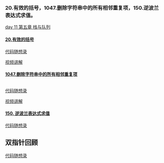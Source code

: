 ### 20.有效的括号，1047.删除字符串中的所有相邻重复项，150.逆波兰表达式求值。

[day 11 第五章 栈与队列](https://docs.qq.com/doc/DUHh6UE5hUUZOZUd0)

#### [20.有效的括号]()

[代码随想录](https://programmercarl.com/0242.%E6%9C%89%E6%95%88%E7%9A%84%E5%AD%97%E6%AF%8D%E5%BC%82%E4%BD%8D%E8%AF%8D.html)

[视频讲解](https://www.bilibili.com/video/BV1YT411g7br/?vd_source=198a0e84361b101846f9b1da10a0aea2)





#### [1047.删除字符串中的所有相邻重复项](https://leetcode.com/problems/repeated-substring-pattern/) 

```java

```

[代码随想录](https://programmercarl.com/0019.%E5%88%A0%E9%99%A4%E9%93%BE%E8%A1%A8%E7%9A%84%E5%80%92%E6%95%B0%E7%AC%ACN%E4%B8%AA%E8%8A%82%E7%82%B9.html#_19-%E5%88%A0%E9%99%A4%E9%93%BE%E8%A1%A8%E7%9A%84%E5%80%92%E6%95%B0%E7%AC%ACn%E4%B8%AA%E8%8A%82%E7%82%B9)

[视频讲解]()

#### [150. 逆波兰表达式求值](https://leetcode.com/problems/implement-stack-using-queues/)

[代码随想录](https://link.zhihu.com/?target=https%3A//programmercarl.com/%E9%9D%A2%E8%AF%95%E9%A2%9802.07.%E9%93%BE%E8%A1%A8%E7%9B%B8%E4%BA%A4.html%23%E6%80%9D%E8%B7%AF)

## 双指针回顾

[代码随想录](https://link.zhihu.com/?target=https%3A//programmercarl.com/0142.%E7%8E%AF%E5%BD%A2%E9%93%BE%E8%A1%A8II.html)
